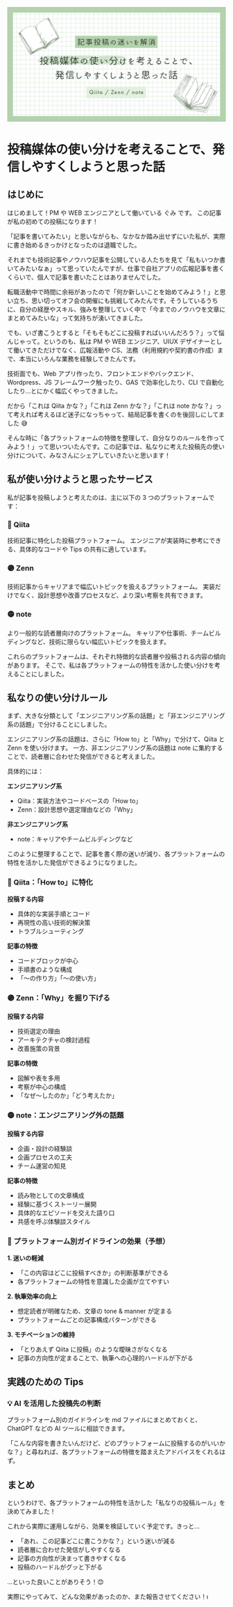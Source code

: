 ![CoverImage](images/20250526_platform-usage-guide/cover.png)

# 投稿媒体の使い分けを考えることで、発信しやすくしようと思った話

## はじめに

はじめまして！PM や WEB エンジニアとして働いている ぐみ です。
この記事が私の初めての投稿になります！

「記事を書いてみたい」と思いながらも、なかなか踏み出せずにいた私が、実際に書き始めるきっかけとなったのは退職でした。

それまでも技術記事やノウハウ記事を公開している人たちを見て「私もいつか書いてみたいなぁ」って思っていたんですが、仕事で自社アプリの広報記事を書くくらいで、個人で記事を書いたことはありませんでした。

転職活動中で時間に余裕があったので「何か新しいことを始めてみよう！」と思い立ち、思い切ってオフ会の開催にも挑戦してみたんです。そうしているうちに、自分の経歴やスキル、強みを整理していく中で「今までのノウハウを文章にまとめてみたいな」って気持ちが湧いてきました。

でも、いざ書こうとすると「そもそもどこに投稿すればいいんだろう？」って悩んじゃって。というのも、私は PM や WEB エンジニア、UIUX デザイナーとして働いてきただけでなく、広報活動や CS、法務（利用規約や契約書の作成）まで、本当にいろんな業務を経験してきたんです。

技術面でも、Web アプリ作ったり、フロントエンドやバックエンド、Wordpress、JS フレームワーク触ったり、GAS で効率化したり、CLI で自動化したり...とにかく幅広くやってきました。

だから「これは Qiita かな？」「これは Zenn かな？」「これは note かな？」って考えれば考えるほど迷子になっちゃって、結局記事を書くのを後回しにしてました 😅

そんな時に「各プラットフォームの特徴を整理して、自分なりのルールを作ってみよう！」って思いついたんです。この記事では、私なりに考えた投稿先の使い分けについて、みなさんにシェアしていきたいと思います！

## 私が使い分けようと思ったサービス

私が記事を投稿しようと考えたのは、主に以下の 3 つのプラットフォームです：

### 🔵 Qiita

技術記事に特化した投稿プラットフォーム。
エンジニアが実装時に参考にできる、具体的なコードや Tips の共有に適しています。

### 🟣 Zenn

技術記事からキャリアまで幅広いトピックを扱えるプラットフォーム。
実装だけでなく、設計思想や改善プロセスなど、より深い考察を共有できます。

### 🟡 note

より一般的な読者層向けのプラットフォーム。
キャリアや仕事術、チームビルディングなど、技術に限らない幅広いトピックを扱えます。

これらのプラットフォームは、それぞれ特徴的な読者層や投稿される内容の傾向があります。
そこで、私は各プラットフォームの特性を活かした使い分けを考えることにしました。

## 私なりの使い分けルール

まず、大きな分類として「エンジニアリング系の話題」と「非エンジニアリング系の話題」で分けることにしました。

エンジニアリング系の話題は、さらに「How to」と「Why」で分けて、Qiita と Zenn を使い分けます。
一方、非エンジニアリング系の話題は note に集約することで、読者層に合わせた発信ができると考えました。

具体的には：

**エンジニアリング系**

- Qiita：実装方法やコードベースの「How to」
- Zenn：設計思想や選定理由などの「Why」

**非エンジニアリング系**

- note：キャリアやチームビルディングなど

このように整理することで、記事を書く際の迷いが減り、各プラットフォームの特性を活かした発信ができるようになりました。

### 🔵 Qiita：「How to」に特化

**投稿する内容**

- 具体的な実装手順とコード
- 再現性の高い技術的解決策
- トラブルシューティング

**記事の特徴**

- コードブロックが中心
- 手順書のような構成
- 「〜の作り方」「〜の使い方」

### 🟣 Zenn：「Why」を掘り下げる

**投稿する内容**

- 技術選定の理由
- アーキテクチャの検討過程
- 改善施策の背景

**記事の特徴**

- 図解や表を多用
- 考察が中心の構成
- 「なぜ〜したのか」「どう考えたか」

### 🟡 note：エンジニアリング外の話題

**投稿する内容**

- 企画・設計の経験談
- 企画プロセスの工夫
- チーム運営の知見

**記事の特徴**

- 読み物としての文章構成
- 経験に基づくストーリー展開
- 具体的なエピソードを交えた語り口
- 共感を呼ぶ体験談スタイル

### 🎯 プラットフォーム別ガイドラインの効果（予想）

**1. 迷いの軽減**

- 「この内容はどこに投稿すべきか」の判断基準ができる
- 各プラットフォームの特性を意識した企画が立てやすい

**2. 執筆効率の向上**

- 想定読者が明確なため、文章の tone & manner が定まる
- プラットフォームごとの記事構成パターンができる

**3. モチベーションの維持**

- 「とりあえず Qiita に投稿」のような曖昧さがなくなる
- 記事の方向性が定まることで、執筆への心理的ハードルが下がる

## 実践のための Tips

### 💡 AI を活用した投稿先の判断

プラットフォーム別のガイドラインを md ファイルにまとめておくと、ChatGPT などの AI ツールに相談できます。

「こんな内容を書きたいんだけど、どのプラットフォームに投稿するのがいいかな？」と尋ねれば、各プラットフォームの特徴を踏まえたアドバイスをくれるはず。

## まとめ

というわけで、各プラットフォームの特性を活かした「私なりの投稿ルール」を決めてみました！

これから実際に運用しながら、効果を検証していく予定です。きっと...

- 「あれ、この記事どこに書こうかな？」という迷いが減る
- 読者層に合わせた発信がしやすくなる
- 記事の方向性が決まって書きやすくなる
- 投稿のハードルがグッと下がる

...といった良いことがありそう！😊

実際にやってみて、どんな効果があったのか、また報告させてください！ı
